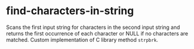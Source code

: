 # find-characters-in-string
Scans the first input string for characters in the second input string and returns the first occurrence of each character or NULL if no characters are matched. Custom implementation of C library method `strpbrk`.

